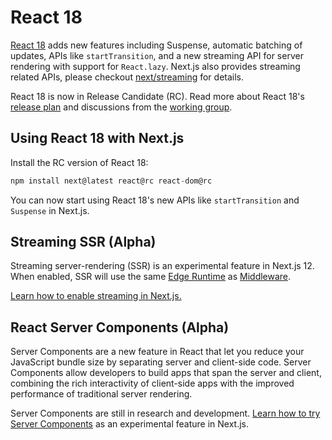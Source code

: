 # React 18

[React 18](https://reactjs.org/blog/2021/06/08/the-plan-for-react-18.html) adds new features including Suspense, automatic batching of updates, APIs like `startTransition`, and a new streaming API for server rendering with support for `React.lazy`.
Next.js also provides streaming related APIs, please checkout [next/streaming](/docs/api-reference/next/streaming.md) for details.

React 18 is now in Release Candidate (RC). Read more about React 18's [release plan](https://reactjs.org/blog/2021/06/08/the-plan-for-react-18.html) and discussions from the [working group](https://github.com/reactwg/react-18/discussions).

## Using React 18 with Next.js

Install the RC version of React 18:

```jsx
npm install next@latest react@rc react-dom@rc
```

You can now start using React 18's new APIs like `startTransition` and `Suspense` in Next.js.

## Streaming SSR (Alpha)

Streaming server-rendering (SSR) is an experimental feature in Next.js 12. When enabled, SSR will use the same [Edge Runtime](/docs/api-reference/edge-runtime.md) as [Middleware](/docs/middleware.md).

[Learn how to enable streaming in Next.js.](/docs/react-18/streaming.md)

## React Server Components (Alpha)

Server Components are a new feature in React that let you reduce your JavaScript bundle size by separating server and client-side code. Server Components allow developers to build apps that span the server and client, combining the rich interactivity of client-side apps with the improved performance of traditional server rendering.

Server Components are still in research and development. [Learn how to try Server Components](/docs/react-18/server-components.md) as an experimental feature in Next.js.

